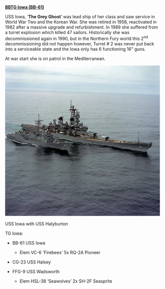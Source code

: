 [**BBTG Iowa (BB-61)**](https://en.wikipedia.org/wiki/USS_Iowa_(BB-61))

USS Iowa, ‘**The Grey Ghost**’ was lead ship of her class and saw
service in World War Two and the Korean War. She was retired in 1958,
reactivated in 1982 after a massive upgrade and refurbishment. In 1989
she suffered from a turret explosion which killed 47 sailors.
Historically she was decommissioned again in 1990, but in the Northern
Fury world this 2<sup>nd</sup> decommissioning did not happen however,
Turret \# 2 was never put back into a serviceable state and the Iowa
only has 6 functioning 16” guns.

At war start she is on patrol in the Mediterranean.

<img src="/assets\images\nato\us\navy\battleships\iowa\image1.jpeg" style="width:6.5in;height:5.08611in" />

USS Iowa with USS Halyburton

TG Iowa:

-   BB-61 USS Iowa

    -   Elem VC-6 'Firebees' 5x RQ-2A Pioneer

-   CG-23 USS Halsey

-   FFG-9 USS Wadsworth

    -   Elem HSL-38 ‘Seawolves’ 2x SH-2F Seasprite
